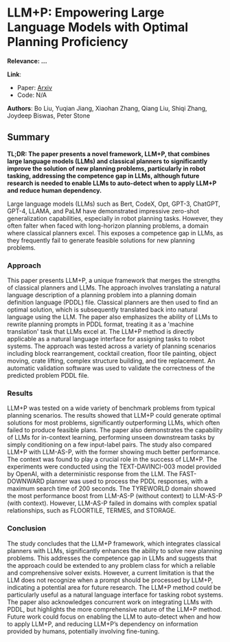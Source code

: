 <!--- Created using: ... --->
<!--- Based on: 57.6% of the Paper --->
<!--- Reviewed: False --->
# LLM+P: Empowering Large Language Models with Optimal Planning Proficiency

**Relevance: ...**

**Link**:
- Paper: [Arxiv](http://arxiv.org/pdf/2304.11477v2)
- Code: N/A

**Authors**: Bo Liu, Yuqian Jiang, Xiaohan Zhang, Qiang Liu, Shiqi Zhang, Joydeep Biswas, Peter Stone

## Summary

**TL;DR: The paper presents a novel framework, LLM+P, that combines large language models (LLMs) and classical planners to significantly improve the solution of new planning problems, particularly in robot tasking, addressing the competence gap in LLMs, although future research is needed to enable LLMs to auto-detect when to apply LLM+P and reduce human dependency.**

Large language models (LLMs) such as Bert, CodeX, Opt, GPT-3, ChatGPT, GPT-4, LLAMA, and PaLM have demonstrated impressive zero-shot generalization capabilities, especially in robot planning tasks. However, they often falter when faced with long-horizon planning problems, a domain where classical planners excel. This exposes a competence gap in LLMs, as they frequently fail to generate feasible solutions for new planning problems.

### Approach

This paper presents LLM+P, a unique framework that merges the strengths of classical planners and LLMs. The approach involves translating a natural language description of a planning problem into a planning domain definition language (PDDL) file. Classical planners are then used to find an optimal solution, which is subsequently translated back into natural language using the LLM. The paper also emphasizes the ability of LLMs to rewrite planning prompts in PDDL format, treating it as a 'machine translation' task that LLMs excel at. The LLM+P method is directly applicable as a natural language interface for assigning tasks to robot systems. The approach was tested across a variety of planning scenarios including block rearrangement, cocktail creation, floor tile painting, object moving, crate lifting, complex structure building, and tire replacement. An automatic validation software was used to validate the correctness of the predicted problem PDDL file.

### Results

LLM+P was tested on a wide variety of benchmark problems from typical planning scenarios. The results showed that LLM+P could generate optimal solutions for most problems, significantly outperforming LLMs, which often failed to produce feasible plans. The paper also demonstrates the capability of LLMs for in-context learning, performing unseen downstream tasks by simply conditioning on a few input-label pairs. The study also compared LLM+P with LLM-AS-P, with the former showing much better performance. The context was found to play a crucial role in the success of LLM+P. The experiments were conducted using the TEXT-DAVINCI-003 model provided by OpenAI, with a deterministic response from the LLM. The FAST-DOWNWARD planner was used to process the PDDL responses, with a maximum search time of 200 seconds. The TYREWORLD domain showed the most performance boost from LLM-AS-P (without context) to LLM-AS-P (with context). However, LLM-AS-P failed in domains with complex spatial relationships, such as FLOORTILE, TERMES, and STORAGE.

### Conclusion

The study concludes that the LLM+P framework, which integrates classical planners with LLMs, significantly enhances the ability to solve new planning problems. This addresses the competence gap in LLMs and suggests that the approach could be extended to any problem class for which a reliable and comprehensive solver exists. However, a current limitation is that the LLM does not recognize when a prompt should be processed by LLM+P, indicating a potential area for future research. The LLM+P method could be particularly useful as a natural language interface for tasking robot systems. The paper also acknowledges concurrent work on integrating LLMs with PDDL, but highlights the more comprehensive nature of the LLM+P method. Future work could focus on enabling the LLM to auto-detect when and how to apply LLM+P, and reducing LLM+P’s dependency on information provided by humans, potentially involving fine-tuning.
